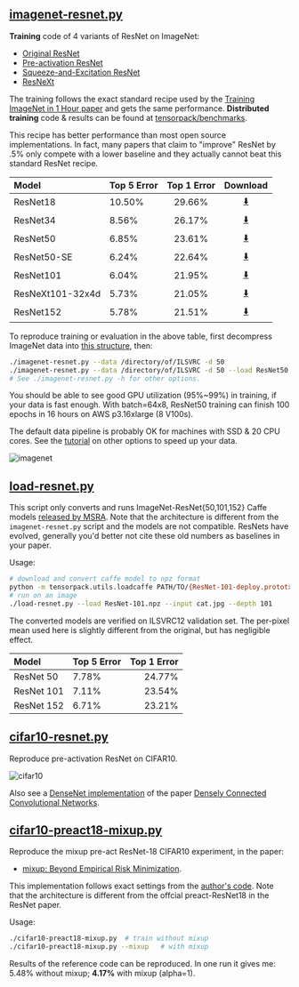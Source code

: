 
## [imagenet-resnet.py](imagenet-resnet.py)

__Training__ code of 4 variants of ResNet on ImageNet:

* [Original ResNet](https://arxiv.org/abs/1512.03385)
* [Pre-activation ResNet](https://arxiv.org/abs/1603.05027)
* [Squeeze-and-Excitation ResNet](https://arxiv.org/abs/1709.01507)
* [ResNeXt](https://arxiv.org/abs/1611.05431)

The training follows the exact standard recipe used by the [Training ImageNet in 1 Hour paper](https://arxiv.org/abs/1706.02677)
and gets the same performance.
__Distributed training__ code & results can be found at [tensorpack/benchmarks](https://github.com/tensorpack/benchmarks/tree/master/ResNet-Horovod).

This recipe has better performance than most open source implementations.
In fact, many papers that claim to "improve" ResNet by .5% only compete with a lower
baseline and they actually cannot beat this standard ResNet recipe.

| Model            | Top 5 Error | Top 1 Error | Download                                                                          |
|:-----------------|:------------|:-----------:|:---------------------------------------------------------------------------------:|
| ResNet18         | 10.50%      | 29.66%      | [:arrow_down:](http://models.tensorpack.com/ResNet/ImageNet-ResNet18.npz)         |
| ResNet34         | 8.56%       | 26.17%      | [:arrow_down:](http://models.tensorpack.com/ResNet/ImageNet-ResNet34.npz)         |
| ResNet50         | 6.85%       | 23.61%      | [:arrow_down:](http://models.tensorpack.com/ResNet/ImageNet-ResNet50.npz)         |
| ResNet50-SE      | 6.24%       | 22.64%      | [:arrow_down:](http://models.tensorpack.com/ResNet/ImageNet-ResNet50-SE.npz)      |
| ResNet101        | 6.04%       | 21.95%      | [:arrow_down:](http://models.tensorpack.com/ResNet/ImageNet-ResNet101.npz)        |
| ResNeXt101-32x4d | 5.73%       | 21.05%      | [:arrow_down:](http://models.tensorpack.com/ResNet/ImageNet-ResNeXt101-32x4d.npz) |
| ResNet152        | 5.78%       | 21.51%      | [:arrow_down:](http://models.tensorpack.com/ResNet/ImageNet-ResNet152.npz)        |

To reproduce training or evaluation in the above table,
first decompress ImageNet data into [this structure](http://tensorpack.readthedocs.io/modules/dataflow.dataset.html#tensorpack.dataflow.dataset.ILSVRC12), then:
```bash
./imagenet-resnet.py --data /directory/of/ILSVRC -d 50
./imagenet-resnet.py --data /directory/of/ILSVRC -d 50 --load ResNet50.npz --eval
# See ./imagenet-resnet.py -h for other options.
```

You should be able to see good GPU utilization (95%~99%) in training, if your data is fast enough.
With batch=64x8, ResNet50 training can finish 100 epochs in 16 hours on AWS p3.16xlarge (8 V100s).

The default data pipeline is probably OK for machines with SSD & 20 CPU cores.
See the [tutorial](http://tensorpack.readthedocs.io/tutorial/efficient-dataflow.html) on other options to speed up your data.

![imagenet](imagenet-resnet.png)

## [load-resnet.py](load-resnet.py)

This script only converts and runs ImageNet-ResNet{50,101,152} Caffe models [released by MSRA](https://github.com/KaimingHe/deep-residual-networks).
Note that the architecture is different from the `imagenet-resnet.py` script and the models are not compatible.
ResNets have evolved, generally you'd better not cite these old numbers as baselines in your paper.

Usage:
```bash
# download and convert caffe model to npz format
python -m tensorpack.utils.loadcaffe PATH/TO/{ResNet-101-deploy.prototxt,ResNet-101-model.caffemodel} ResNet101.npz
# run on an image
./load-resnet.py --load ResNet-101.npz --input cat.jpg --depth 101
```

The converted models are verified on ILSVRC12 validation set.
The per-pixel mean used here is slightly different from the original, but has
negligible effect.

| Model              | Top 5 Error | Top 1 Error |
|:-------------------|-------------|------------:|
| ResNet 50          |      7.78%  |      24.77% |
| ResNet 101         |      7.11%  |      23.54% |
| ResNet 152         |      6.71%  |      23.21% |

## [cifar10-resnet.py](cifar10-resnet.py)

Reproduce pre-activation ResNet on CIFAR10.

![cifar10](cifar10-resnet.png)

Also see a [DenseNet implementation](https://github.com/YixuanLi/densenet-tensorflow) of the paper [Densely Connected Convolutional Networks](https://arxiv.org/abs/1608.06993).


## [cifar10-preact18-mixup.py](cifar10-preact18-mixup.py)

Reproduce the mixup pre-act ResNet-18 CIFAR10 experiment, in the paper:

* [mixup: Beyond Empirical Risk Minimization](https://arxiv.org/abs/1710.09412).

This implementation follows exact settings from the [author's code](https://github.com/hongyi-zhang/mixup).
Note that the architecture is different from the offcial preact-ResNet18 in the
ResNet paper.

Usage:
```bash
./cifar10-preact18-mixup.py  # train without mixup
./cifar10-preact18-mixup.py --mixup   # with mixup
```

Results of the reference code can be reproduced.
In one run it gives me: 5.48% without mixup; __4.17%__ with mixup (alpha=1).
